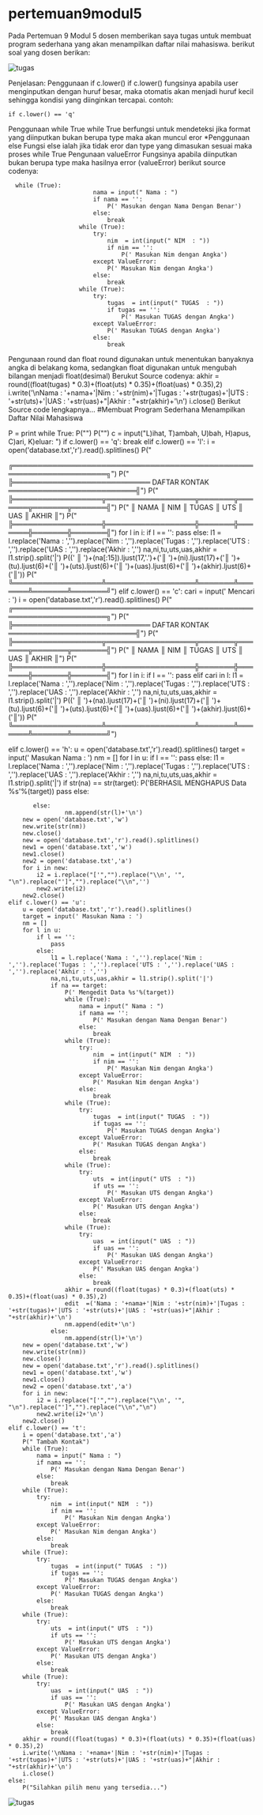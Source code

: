 # pertemuan9modul5 <br>

Pada Pertemuan 9 Modul 5 dosen memberikan saya tugas untuk membuat program sederhana yang akan menampilkan daftar nilai mahasiswa. berikut soal yang dosen berikan: <br>

![tugas](foto/modul5.png)

Penjelasan: Penggunaan if c.lower() if c.lower() fungsinya apabila user menginputkan dengan huruf besar, maka otomatis akan menjadi huruf kecil sehingga kondisi yang diinginkan tercapai. contoh: <br>
```
if c.lower() == 'q'
```

Penggunaan while True while True berfungsi untuk mendeteksi jika format yang diinputkan bukan berupa type maka akan muncul eror *Penggunaan else Fungsi else ialah jika tidak eror dan type yang dimasukan sesuai maka proses while True Pengunaan valueError Fungsinya apabila diinputkan bukan berupa type maka hasilnya error (valueError) berikut source codenya: <br>
```
  while (True):
                        nama = input(" Nama : ")
                        if nama == '':
                            P(' Masukan dengan Nama Dengan Benar')
                        else:
                            break
                    while (True):
                        try:
                            nim  = int(input(" NIM  : "))
                            if nim == '':
                                P(' Masukan Nim dengan Angka')
                        except ValueError:
                            P(' Masukan Nim dengan Angka')
                        else:
                            break
                    while (True):
                        try:
                            tugas  = int(input(" TUGAS  : "))
                            if tugas == '':
                                P(' Masukan TUGAS dengan Angka')
                        except ValueError:
                            P(' Masukan TUGAS dengan Angka')
                        else:
                            break
```

Pengunaan round dan float round digunakan untuk menentukan banyaknya angka di belakang koma, sedangkan float digunakan untuk mengubah bilangan menjadi float(desimal) Berukut Source codenya: akhir = round((float(tugas) * 0.3)+(float(uts) * 0.35)+(float(uas) * 0.35),2) i.write('\nNama : '+nama+'|Nim : '+str(nim)+'|Tugas : '+str(tugas)+'|UTS : '+str(uts)+'|UAS : '+str(uas)+"|Akhir : "+str(akhir)+'\n') i.close() Berikut Source code lengkapnya... #Membuat Program Sederhana Menampilkan Daftar Nilai Mahasiswa <br>

P = print while True: P("") P("") c = input("L)ihat, T)ambah, U)bah, H)apus, C)ari, K)eluar: ") if c.lower() == 'q': break elif c.lower() == 'l': i = open('database.txt','r').read().splitlines() P(" <br>

╔═════════════════════════════════════════════════════════════════════╗") P(" ╠════════════════════════════ DAFTAR KONTAK ══════════════════════════╣") P(" ╠══════════════════╦══════════════════╦═══════╦═══════╦═══════╦═══════╣") P(" ║ NAMA ║ NIM ║ TUGAS ║ UTS ║ UAS ║ AKHIR ║") P(" ╠══════════════════╬══════════════════╬═══════╬═══════╬═══════╬═══════╣") for l in i: if l == '': pass else: l1 = l.replace('Nama : ','').replace('Nim : ','').replace('Tugas : ','').replace('UTS : ','').replace('UAS : ','').replace('Akhir : ','') na,ni,tu,uts,uas,akhir = l1.strip().split('|') P((' ║ ')+(na[:15]).ljust(17,'.')+('║ ')+(ni).ljust(17)+('║ ')+(tu).ljust(6)+('║ ')+(uts).ljust(6)+('║ ')+(uas).ljust(6)+('║ ')+(akhir).ljust(6)+('║')) P(" ╚══════════════════╩══════════════════╩═══════╩═══════╩═══════╩═══════╝") elif c.lower() == 'c': cari = input(' Mencari : ') i = open('database.txt','r').read().splitlines() P(" ╔═════════════════════════════════════════════════════════════════════╗") P(" ╠════════════════════════════ DAFTAR KONTAK ══════════════════════════╣") P(" ╠══════════════════╦══════════════════╦═══════╦═══════╦═══════╦═══════╣") P(" ║ NAMA ║ NIM ║ TUGAS ║ UTS ║ UAS ║ AKHIR ║") P(" ╠══════════════════╬══════════════════╬═══════╬═══════╬═══════╬═══════╣") for l in i: if l == '': pass elif cari in l: l1 = l.replace('Nama : ','').replace('Nim : ','').replace('Tugas : ','').replace('UTS : ','').replace('UAS : ','').replace('Akhir : ','') na,ni,tu,uts,uas,akhir = l1.strip().split('|') P((' ║ ')+(na).ljust(17)+('║ ')+(ni).ljust(17)+('║ ')+(tu).ljust(6)+('║ ')+(uts).ljust(6)+('║ ')+(uas).ljust(6)+('║ ')+(akhir).ljust(6)+('║')) P(" ╚══════════════════╩══════════════════╩═══════╩═══════╩═══════╩═══════╝") <br>

elif c.lower() == 'h': u = open('database.txt','r').read().splitlines() target = input(' Masukan Nama : ') nm = [] for l in u: if l == '': pass else: l1 = l.replace('Nama : ','').replace('Nim : ','').replace('Tugas : ','').replace('UTS : ','').replace('UAS : ','').replace('Akhir : ','') na,ni,tu,uts,uas,akhir = l1.strip().split('|') if str(na) == str(target): P('BERHASIL MENGHAPUS Data %s'%(target)) pass else: <br>

```
       else:
                nm.append(str(l)+'\n')
    new = open('database.txt','w')
    new.write(str(nm))
    new.close()
    new = open('database.txt','r').read().splitlines()
    new1 = open('database.txt','w')
    new1.close()
    new2 = open('database.txt','a')
    for i in new:
        i2 = i.replace("['","").replace("\\n', '", "\n").replace("']","").replace("\\n",'')
        new2.write(i2)
    new2.close()
elif c.lower() == 'u':
    u = open('database.txt','r').read().splitlines()
    target = input(' Masukan Nama : ')
    nm = []
    for l in u:
        if l == '':
            pass
        else:
            l1 = l.replace('Nama : ','').replace('Nim : ','').replace('Tugas : ','').replace('UTS : ','').replace('UAS : ','').replace('Akhir : ','')
            na,ni,tu,uts,uas,akhir = l1.strip().split('|')
            if na == target:
                P(' Mengedit Data %s'%(target))
                while (True):
                    nama = input(" Nama : ")
                    if nama == '':
                        P(' Masukan dengan Nama Dengan Benar')
                    else:
                        break
                while (True):
                    try:
                        nim  = int(input(" NIM  : "))
                        if nim == '':
                            P(' Masukan Nim dengan Angka')
                    except ValueError:
                        P(' Masukan Nim dengan Angka')
                    else:
                        break
                while (True):
                    try:
                        tugas  = int(input(" TUGAS  : "))
                        if tugas == '':
                            P(' Masukan TUGAS dengan Angka')
                    except ValueError:
                        P(' Masukan TUGAS dengan Angka')
                    else:
                        break
                while (True):
                    try:
                        uts  = int(input(" UTS  : "))
                        if uts == '':
                            P(' Masukan UTS dengan Angka')
                    except ValueError:
                        P(' Masukan UTS dengan Angka')
                    else:
                        break
                while (True):
                    try:
                        uas  = int(input(" UAS  : "))
                        if uas == '':
                            P(' Masukan UAS dengan Angka')
                    except ValueError:
                        P(' Masukan UAS dengan Angka')
                    else:
                        break
                akhir = round((float(tugas) * 0.3)+(float(uts) * 0.35)+(float(uas) * 0.35),2)
                edit  =('Nama : '+nama+'|Nim : '+str(nim)+'|Tugas : '+str(tugas)+'|UTS : '+str(uts)+'|UAS : '+str(uas)+"|Akhir : "+str(akhir)+'\n')
                nm.append(edit+'\n')
            else:
                nm.append(str(l)+'\n')
    new = open('database.txt','w')
    new.write(str(nm))
    new.close()
    new = open('database.txt','r').read().splitlines()
    new1 = open('database.txt','w')
    new1.close()
    new2 = open('database.txt','a')
    for i in new:
        i2 = i.replace("['","").replace("\\n', '", "\n").replace("']","").replace("\\n","\n")
        new2.write(i2+'\n')
    new2.close()
elif c.lower() == 't':
    i = open('database.txt','a')
    P(" Tambah Kontak")
    while (True):
        nama = input(" Nama : ")
        if nama == '':
            P(' Masukan dengan Nama Dengan Benar')
        else:
            break
    while (True):
        try:
            nim  = int(input(" NIM  : "))
            if nim == '':
                P(' Masukan Nim dengan Angka')
        except ValueError:
            P(' Masukan Nim dengan Angka')
        else:
            break
    while (True):
        try:
            tugas  = int(input(" TUGAS  : "))
            if tugas == '':
                P(' Masukan TUGAS dengan Angka')
        except ValueError:
            P(' Masukan TUGAS dengan Angka')
        else:
            break
    while (True):
        try:
            uts  = int(input(" UTS  : "))
            if uts == '':
                P(' Masukan UTS dengan Angka')
        except ValueError:
            P(' Masukan UTS dengan Angka')
        else:
            break
    while (True):
        try:
            uas  = int(input(" UAS  : "))
            if uas == '':
                P(' Masukan UAS dengan Angka')
        except ValueError:
            P(' Masukan UAS dengan Angka')
        else:
            break
    akhir = round((float(tugas) * 0.3)+(float(uts) * 0.35)+(float(uas) * 0.35),2)
    i.write('\nNama : '+nama+'|Nim : '+str(nim)+'|Tugas : '+str(tugas)+'|UTS : '+str(uts)+'|UAS : '+str(uas)+"|Akhir : "+str(akhir)+'\n')
    i.close()
else:
    P("Silahkan pilih menu yang tersedia...")
```
![tugas](foto/latihan1.png)